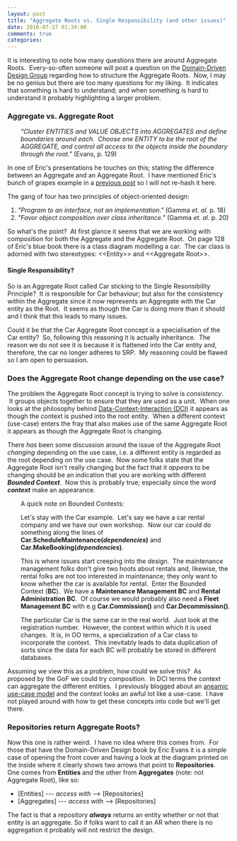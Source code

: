 ```yaml
---
layout: post
title: "Aggregate Roots vs. Single Responsibility (and other issues)"
date: 2010-07-27 01:34:00
comments: true
categories: 
---
```


<p>It is interesting to note how many questions there are around Aggregate Roots.&nbsp; Every-so-often someone will post a question on the <a href="http://tech.groups.yahoo.com/group/domaindrivendesign/">Domain-Driven Design Group</a> regarding how to structure the Aggregate Roots.&nbsp; Now, I may be no genius but there are too many questions for my liking.&nbsp; It indicates that something is hard to understand; and when something is hard to understand it probably highlighting a larger problem.</p>
<h3>Aggregate vs. Aggregate Root</h3>
<p style="padding-left: 30px;"><em>"Cluster ENTITIES and VALUE OBJECTS into AGGREGATES and define boundaries around each. &nbsp;Choose one ENTITY to be the root of the AGGREGATE, and control all access to the objects inside the boundary through the root."</em> (Evans, p. 129)</p>
<p>In one of Eric's presentations he touches on this; stating the difference between an Aggregate and an Aggregate Root.&nbsp; I have mentioned Eric's bunch of grapes example in a <a href="http://www.ebenroux.co.za/post/2009/11/24/DDD-!3d-AR.aspx">previous post</a> so I will not re-hash it here.</p>
<p>The gang of four has two principles of object-oriented design:</p>
<ol>
<li><em>"Program to an interface, not an implementation."</em> (Gamma <em>et. al.</em> p. 18)</li>
<li><em>"Favor object composition over class inheritance."</em> (Gamma <em>et. al.</em> p. 20)</li>
</ol>
<p>So what's the point?&nbsp; At first glance it seems that we are working with composition for both the Aggregate and the Aggregate Root.&nbsp; On page 128 of Eric's blue book there is a class diagram modelling a car.&nbsp; The car class is adorned with two stereotypes: &lt;&lt;Entity&gt;&gt; and &lt;&lt;Aggregate Root&gt;&gt;.</p>
<h4>Single Responsibility?</h4>
<p>So is an Aggregate Root called Car sticking to the Single Resonsibility Principle?&nbsp; It <em>is</em> responsible for Car behaviour; but also for the consistency within the Aggregate since it now represents an Aggregate with the Car entity as the Root.&nbsp; It seems as though the Car is doing more than it should and I think that this leads to many issues.</p>
<p>Could it be that the Car Aggregate Root concept is a specialisation of the Car entity?&nbsp; So, following this reasoning it is actually inheritance.&nbsp; The reason we do not see it is because it is flattened into the Car entity and, therefore, the car no longer adheres to SRP.&nbsp; My reasoning could be flawed so I am open to persuasion.</p>
<h3>Does the Aggregate Root change depending on the use case?</h3>
<p>The problem the Aggregate Root concept is trying to solve is <em>consistency</em>.  &nbsp;It groups objects together to ensure that they are used as a unit.  &nbsp;When one looks at the philosophy behind <a href="http://www.artima.com/articles/dci_vision.html">Data-Context-Interaction  (DCI)</a> it appears as though the context is pushed into the root  entity. &nbsp;When a different context (use-case) enters the fray that also makes use of the same Aggregate Root it appears as though the Aggregate Root is changing.</p>
<p>There <em>has</em> been some discussion around the issue of the Aggregate Root <em>changing</em> depending on the use case, i.e. a different entity is regarded as the root depending on the use case.&nbsp; Now some folks state that the Aggregate Root isn't really changing but the fact that it <em>appears</em> to be changing should be an indication that you are working with different <strong><em>Bounded Context</em></strong>.&nbsp; Now this is probably true; especially since the word <strong><em>context</em></strong> make an appearance.</p>
<p style="padding-left: 30px;">A quick note on Bounded Contexts:</p>
<p style="padding-left: 30px;">Let's stay with the Car example.&nbsp; Let's say we have a car rental company and we have our own workshop.&nbsp; Now our car could do something along the lines of <strong>Car.ScheduleMaintenance(<em>dependencies</em>)</strong> and <strong>Car.MakeBooking(<em>dependencies</em>)</strong>.</p>
<p style="padding-left: 30px;">This is where issues start creeping into the design.&nbsp; The maintenance management folks don't give two hoots about rentals and, likewise, the rental folks are not too interested in maintenance; they only want to know whether the car is available for rental.&nbsp; Enter the Bounded Context (<strong>BC</strong>).&nbsp; We have a <strong>Maintenance Management BC</strong> and <strong>Rental Administration BC</strong>.&nbsp; Of course we would probably also need a <strong>Fleet Management BC</strong> with e.g <strong>Car.Commission()</strong> and <strong>Car.Decommission()</strong>.</p>
<p style="padding-left: 30px;">The particular Car is the same car&nbsp;in the real world. &nbsp;Just look at the registration number. &nbsp;However, the context within which it is used changes. &nbsp;It is, in OO terms, a specialization of a Car class to incorporate the context. &nbsp;This inevitably leads to data duplication of sorts since the data for each BC will probably be stored in different databases.</p>
<p>Assuming we view this as a problem, how could we solve this? &nbsp;As proposed by the GoF we could try composition. &nbsp;In DCI terms the context can aggregate the different entities.&nbsp; I previously blogged about an <a href="http://www.ebenroux.co.za/post/2009/11/24/DDD-!3d-AR.aspx">aneamic use-case model</a> and the context looks an awful lot like a use-case.&nbsp; I have not played around with how to get these concepts into code but we'll get there.</p>
<h3>Repositories return Aggregate Roots?</h3>
<p>Now this one is rather weird.&nbsp; I have no idea where this comes from.&nbsp; For those that have the Domain-Driven Design book by Eric Evans it is a simple case of opening the front cover and having a look at the diagram printed on the inside where it clearly shows two arrows that point to <strong>Repositories</strong>.&nbsp; One comes from <strong>Entities</strong> and the other from <strong>Aggregates</strong> (note: not Aggregate Root), like so:</p>
<ul>
<li>[Entities] --- <em>access with</em> --&gt; [Repositories]</li>
<li>[Aggregates] --- <em>access with</em> --&gt; [Repositories]</li>
</ul>
<p>The fact is that a repository <strong><em>always</em></strong> returns an entity whether or not that entity is an aggregate. So if folks want to call it an AR when there is no aggregation it probably will not restrict the design.</p>